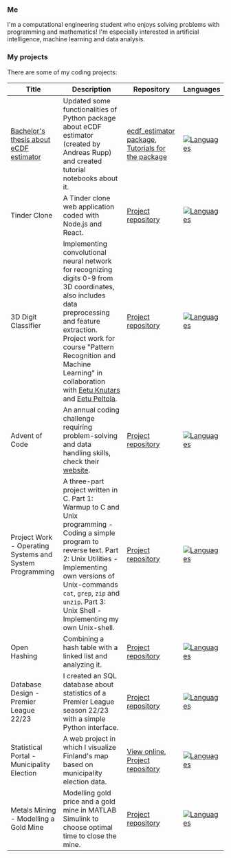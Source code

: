 ### Me
I'm a computational engineering student who enjoys solving problems with programming and mathematics! I'm especially interested in artificial intelligence, machine learning and data analysis. 

### My projects
There are some of my coding projects: 

| Title | Description | Repository | Languages |
| ----- | ----------- | ---------- | --------- |
| [Bachelor's thesis about eCDF estimator](https://lutpub.lut.fi/handle/10024/167376) | Updated some functionalities of Python package about eCDF estimator (created by Andreas Rupp) and created tutorial notebooks about it. | [ecdf_estimator package](https://github.com/AndreasRupp/ecdf_estimator), [Tutorials for the package](https://github.com/AndreasRupp/ecdf_estimator_examples/tree/main) | [![Languages](https://skillicons.dev/icons?i=py&perline=2)](https://skillicons.dev) |
| Tinder Clone | A Tinder clone web application coded with Node.js and React. | [Project repository](https://github.com/veetirajaniemi/Advanced-Web-Programming) | [![Languages](https://skillicons.dev/icons?i=nodejs,react&perline=2)](https://skillicons.dev)|
| 3D Digit Classifier | Implementing convolutional neural network for recognizing digits 0-9 from 3D coordinates, also includes data preprocessing and feature extraction. Project work for course "Pattern Recognition and Machine Learning" in collaboration with [Eetu Knutars](https://github.com/knuutti) and [Eetu Peltola](https://github.com/EetuPeltolaCodes). | [Project repository](https://github.com/knuutti/3d-digit-classifier) | [![Languages](https://skillicons.dev/icons?i=py,pytorch&perline=2)](https://skillicons.dev)| 
| Advent of Code | An annual coding challenge requiring problem-solving and data handling skills, check their [website](https://adventofcode.com/). | [Project repository](https://github.com/veetirajaniemi/AdventOfCode) | [![Languages](https://skillicons.dev/icons?i=py&perline=2)](https://skillicons.dev) | 
| Project Work - Operating Systems and System Programming | A three-part project written in C. Part 1: Warmup to C and Unix programming - Coding a simple program to reverse text. Part 2: Unix Utilities - Implementing own versions of Unix-commands `cat`, `grep`, `zip` and `unzip`. Part 3: Unix Shell - Implementing my own Unix-shell. | [Project repository](https://github.com/veetirajaniemi/Operating-Systems-and-System-Programming) | [![Languages](https://skillicons.dev/icons?i=c&perline=2)](https://skillicons.dev) | 
| Open Hashing | Combining a hash table with a linked list and analyzing it. | [Project repository](https://github.com/veetirajaniemi/DSA/tree/master/Practical%20Assignment) | [![Languages](https://skillicons.dev/icons?i=py&perline=2)](https://skillicons.dev) |
| Database Design - Premier League 22/23 | I created an SQL database about statistics of a Premier League season 22/23 with a simple Python interface. | [Project repository](https://github.com/veetirajaniemi/BasicsOfDatabaseSystems) | [![Languages](https://skillicons.dev/icons?i=sqlite,py&perline=2)](https://skillicons.dev) | 
| Statistical Portal - Municipality Election | A web project in which I visualize Finland's map based on municipality election data. | [View online](https://htmlpreview.github.io/?https://raw.githubusercontent.com/veetirajaniemi/Introduction-To-Web-Programming/main/Project/index.html), [Project repository](https://github.com/veetirajaniemi/Introduction-To-Web-Programming/tree/main/Project) | [![Languages](https://skillicons.dev/icons?i=js,html,css&perline=2)](https://skillicons.dev) |
| Metals Mining - Modelling a Gold Mine | Modelling gold price and a gold mine in MATLAB Simulink to choose optimal time to close the mine. | [Project repository]([https://github.com/veetirajaniemi/Introduction-To-Web-Programming/tree/main/Project](https://github.com/veetirajaniemi/System-Dynamics)) | [![Languages](https://skillicons.dev/icons?i=matlab&perline=2)](https://skillicons.dev) |

